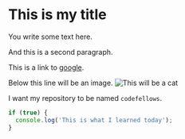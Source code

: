 # This is my title

You write some text here.

And this is a second paragraph.

This is a link to [google](http://www.google.com).

Below this line will be an image.
![This will be a cat](http://placekitten.com/200/300)

I want my repository to be named `codefellows`.

```javascript
if (true) {
  console.log('This is what I learned today');
}
```
